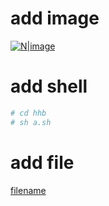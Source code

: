 # add image
[![N|image](/kvm_blog/img/average_memory_per_vm.jpg)](https://nodesource.com/products/nsolid)

# add shell
```sh
# cd hhb
# sh a.sh
```
# add file
[filename](/kvm_blog/files/filename)
